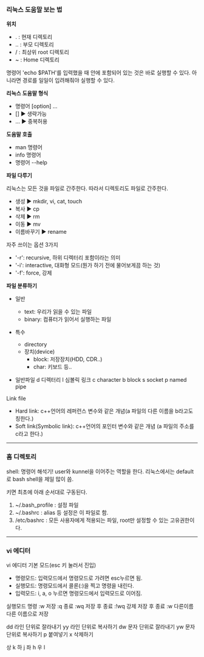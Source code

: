 ### 리눅스 도움말 보는 법


**위치**
 - .   : 현재 디렉토리
 - ..  : 부모 디렉토리
 - /   : 최상위 root 디렉토리
 - ~   : Home 디렉토리

명령어 'echo $PATH'를 입력했을 때 안에 포함되어 있는 것은 바로 실행할 수 있다. 
아니라면 경로를 일일이 입려해줘야 실행할 수 있다.


**리눅스 도움말 형식**
 - 명령어   [option]    ... 
 - []   ▶ 생략가능
 - ...  ▶ 중복허용

**도움말 호출**
 - man  명령어 
 - info  명령어
 - 명령어  --help

**파일 다루기**

리눅스는 모든 것을 파일로 간주한다. 따라서 디렉토리도 파일로 간주한다.
 - 생성  ▶  mkdir, vi, cat, touch
 - 복사  ▶  cp
 - 삭제  ▶  rm 
 - 이동  ▶  mv
 - 이름바꾸기 ▶  rename
 
 자주 쓰이는 옵션 3가지
 - '-r': recursive, 하위 디렉터리 포함이라는 의미
 - '-i': interactive, 대화형 모드(뭔가 하기 전에 물어보게끔 하는 것)
 - '-f': force, 강제
 
 
 **파일 분류하기**
  - 일반
    - text: 우리가 읽을 수 있는 파일
    - binary: 컴퓨터가 읽어서 실행하는 파일
  - 특수
    - directory
    - 장치(device)
      - block: 저장장치(HDD, CDR..)
      - char: 키보드 등..
 
 - 일반파일
 d 디렉터리
 l 심볼릭 링크
 c character
 b block
 s socket
 p named pipe
      
      
 
 Link file
   - Hard link: c++언어의 레퍼런스 변수와 같은 개념(a 파일의 다른 이름을 b라고도 칭한다.)
   - Soft link(Symbolic link): c++언어의 포인터 변수와 같은 개념 (a 파일의 주소를 c라고 한다.)
 
----

### 홈 디렉토리




shell: 명령어 해석기! user와 kunnel을 이어주는 역할을 한다.
리눅스에서는 default로 bash shell을 제일 많이 씀.

키면 최초에 아래 순서대로 구동된다.
 1. ~/.bash_profile : 설정 파일
 2. ~/.bashrc : alias 등 설정은 이 파일로 함.
 3. /etc/bashrc : 모든 사용자에게 적용되는 파일, root만 설정할 수 있는 고유권한이다.





----
 
 ### vi 에디터
 
 vi 에디터 기본 모드(esc 키 눌러서 진입)
  - 명령모드: 입력모드에서 명령모드로 가려면 esc누르면 됨.
  - 실행모드: 명령모드에서 콜론(:)을 찍고 명령을 내린다.
  - 입력모드: i, a, o 누르면 명령모드에서 입력모드로 이어짐.
 
 실행모드 명령
 :w 저장
 :q 종료
 :wq 저장 후 종료
 :!wq 강제 저장 후 종료
 :w 다른이름 다른 이름으로 저장
 
 dd 라인 단위로 잘라내기
 yy 라인 단위로 복사하기
 dw 문자 단위로 잘라내기
 yw 문자 단위로 복사하기
 p 붙여넣기
 x 삭제하기
 
 상 k
 하 j
 좌 h
 우 l
 
 
 
 
 
 
 
 
